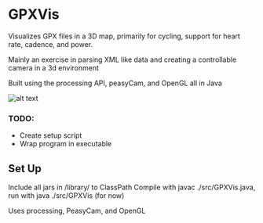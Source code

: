 # GPXVis
Visualizes GPX files in a 3D map, primarily for cycling, support for heart rate, cadence, and power.

Mainly an exercise in parsing XML like data and creating a controllable camera in a 3d environment

Built using the processing API, peasyCam, and OpenGL all in Java

![alt text](https://github.com/abarbieu/gpxVis/blob/master/gpxvisdemo.gif "shader issues, flight control")

### TODO: 
* Create setup script
* Wrap program in executable

## Set Up
Include all jars in /library/ to ClassPath
Compile with javac ./src/GPXVis.java, run with java ./src/GPXVis (for now)

Uses processing, PeasyCam, and OpenGL

